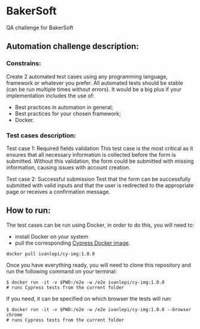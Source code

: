 # BakerSoft
QA challenge for BakerSoft


## Automation challenge description:

### Constrains: 

Create 2 automated test cases using any programming language, framework or whatever you prefer. 
All automated tests should be stable (can be run multiple times without errors). It would be a big plus if your implementation includes the use of:
- Best practices in automation in general;
- Best practices for your chosen framework;
- Docker.

### Test cases description:

Test case 1: Required fields validation
This test case is the most critical as it ensures that all necessary information is collected before the form is submitted. Without this validation, the form could be submitted with missing information, causing issues with account creation.

Test case 2: Successful submission
Test that the form can be successfully submitted with valid inputs and that the user is redirected to the appropriate page or receives a confirmation message.

## How to run:

The test cases can be run using Docker, in order to do this, you will need to:
- install Docker on your system
- pull the corresponding [Cypress Docker image](https://hub.docker.com/repository/docker/ivanlepi/cy-img/general). 
```
docker pull ivanlepi/cy-img:1.0.0
```

Once you have everything ready, you will need to clone this repository and run the following command on your terminal: 

```
$ docker run -it -v $PWD:/e2e -w /e2e ivanlepi/cy-img:1.0.0
# runs Cypress tests from the current folder
```

If you need, it can be specified on which browser the tests will run:

```
$ docker run -it -v $PWD:/e2e -w /e2e ivanlepi/cy-img:1.0.0 --browser chrome
# runs Cypress tests from the current folder
```
